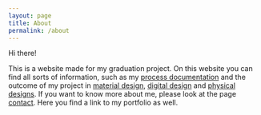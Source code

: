 ```yaml
---
layout: page
title: About
permalink: /about
---
```


Hi there!

This is a website made for my graduation project. On this website you can find all sorts of information, such as my [process documentation](documentation) and the outcome of my project in [material design](biomaterials), [digital design](digital-materials) and [physical designs](garment-designs). If you want to know more about me, please look at the page [contact](contact). Here you find a link to my portfolio as well.





